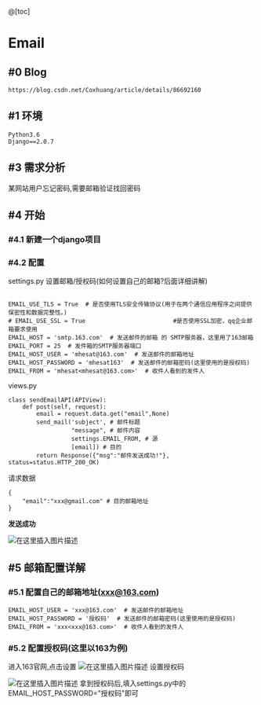 @[toc]
# Email

## #0 Blog

```
https://blog.csdn.net/Coxhuang/article/details/86692160
```

## #1 环境


```
Python3.6
Django==2.0.7
```

## #3 需求分析

某网站用户忘记密码,需要邮箱验证找回密码

## #4 开始

### #4.1 新建一个django项目

### #4.2 配置

settings.py
设置邮箱/授权码(如何设置自己的邮箱?后面详细讲解)
```

EMAIL_USE_TLS = True  # 是否使用TLS安全传输协议(用于在两个通信应用程序之间提供保密性和数据完整性。)
# EMAIL_USE_SSL = True                         #是否使用SSL加密，qq企业邮箱要求使用
EMAIL_HOST = 'smtp.163.com'  # 发送邮件的邮箱 的 SMTP服务器，这里用了163邮箱
EMAIL_PORT = 25  # 发件箱的SMTP服务器端口
EMAIL_HOST_USER = 'mhesat@163.com'  # 发送邮件的邮箱地址
EMAIL_HOST_PASSWORD = 'mhesat163'  # 发送邮件的邮箱密码(这里使用的是授权码)
EMAIL_FROM = 'mhesat<mhesat@163.com>'  # 收件人看到的发件人
```

views.py


```
class sendEmailAPI(APIView):
    def post(self, request):
        email = request.data.get("email",None)
        send_mail('subject', # 邮件标题
                  "message", # 邮件内容
                  settings.EMAIL_FROM, # 源
                  [email]) # 目的
        return Response({"msg":"邮件发送成功!"}, status=status.HTTP_200_OK)
```

请求数据

```
{
	"email":"xxx@gmail.com" # 目的邮箱地址
}
```


**发送成功**

![在这里插入图片描述](https://img-blog.csdnimg.cn/20190129165023309.png?x-oss-process=image/watermark,type_ZmFuZ3poZW5naGVpdGk,shadow_10,text_aHR0cHM6Ly9ibG9nLmNzZG4ubmV0L0NveGh1YW5n,size_16,color_FFFFFF,t_70)

## #5 邮箱配置详解


### #5.1 配置自己的邮箱地址(xxx@163.com)
```
EMAIL_HOST_USER = 'xxx@163.com'  # 发送邮件的邮箱地址
EMAIL_HOST_PASSWORD = '授权码'  # 发送邮件的邮箱密码(这里使用的是授权码)
EMAIL_FROM = 'xxx<xxx@163.com>'  # 收件人看到的发件人
```

### #5.2 配置授权码(这里以163为例)

进入163官网,点击设置
![在这里插入图片描述](https://img-blog.csdnimg.cn/20190129164012623.png?x-oss-process=image/watermark,type_ZmFuZ3poZW5naGVpdGk,shadow_10,text_aHR0cHM6Ly9ibG9nLmNzZG4ubmV0L0NveGh1YW5n,size_16,color_FFFFFF,t_70)
设置授权码

![在这里插入图片描述](https://img-blog.csdnimg.cn/20190129164108873.png?x-oss-process=image/watermark,type_ZmFuZ3poZW5naGVpdGk,shadow_10,text_aHR0cHM6Ly9ibG9nLmNzZG4ubmV0L0NveGh1YW5n,size_16,color_FFFFFF,t_70)
拿到授权码后,填入settings.py中的EMAIL_HOST_PASSWORD="授权码"即可













